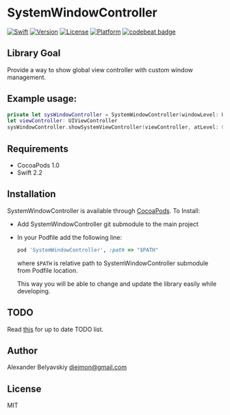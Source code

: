# SystemWindowController
[![Swift](https://img.shields.io/badge/Swift-2.2-orange.svg)]()
[![Version](https://img.shields.io/cocoapods/v/SystemWindowController.svg?style=flat)](http://cocoapods.org/pods/SystemWindowController)
[![License](https://img.shields.io/cocoapods/l/SystemWindowController.svg?style=flat)](http://cocoapods.org/pods/SystemWindowController)
[![Platform](https://img.shields.io/cocoapods/p/SystemWindowController.svg?style=flat)](http://cocoapods.org/pods/SystemWindowController)
[![codebeat badge](https://codebeat.co/badges/8a24a4ed-c8b5-4551-8230-a7db6acde319)](https://codebeat.co/projects/github-com-diejmon-systemwindowcontroller)

## Library Goal
Provide a way to show global view controller with custom window management.

## Example usage:

```swift
private let sysWindowController = SystemWindowController(windowLevel: UIWindowLevelAlert + 1)
let viewController: UIViewController
sysWindowController.showSystemViewController(viewController, atLevel: 0)
```

## Requirements
- CocoaPods 1.0
- Swift 2.2

## Installation

SystemWindowController is available through [CocoaPods](http://cocoapods.org). To Install:
* Add SystemWindowController git submodule to the main project
* In your Podfile add the following line:

  ```ruby
  pod 'SystemWindowController', :path => "$PATH"
  ```

  where `$PATH` is relative path to SystemWindowController submodule from Podfile location.

  This way you will be able to change and update the library easily while developing.

## TODO
Read [this](TODO.md) for up to date TODO list.

## Author

Alexander Belyavskiy diejmon@gmail.com

## License

MIT

